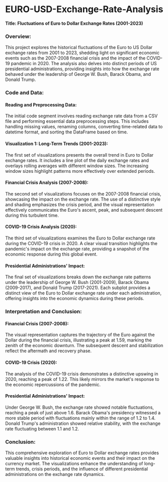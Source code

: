 # EURO-USD-Exchange-Rate-Analysis

**Title: Fluctuations of Euro to Dollar Exchange Rates (2001-2023)**

### Overview:
This project explores the historical fluctuations of the Euro to US Dollar exchange rates from 2001 to 2023, shedding light on significant economic events such as the 2007-2008 financial crisis and the impact of the COVID-19 pandemic in 2020. The analysis also delves into distinct periods of US presidential administrations, providing insights into how the exchange rate behaved under the leadership of George W. Bush, Barack Obama, and Donald Trump.

### Code and Data:

#### Reading and Preprocessing Data:
The initial code segment involves reading exchange rate data from a CSV file and performing essential data preprocessing steps. This includes handling missing values, renaming columns, converting time-related data to datetime format, and sorting the DataFrame based on time.

#### Visualization 1: Long-Term Trends (2001-2023):
The first set of visualizations presents the overall trend in Euro to Dollar exchange rates. It includes a line plot of the daily exchange rates and overlays rolling averages with different window sizes. The increasing window sizes highlight patterns more effectively over extended periods.

#### Financial Crisis Analysis (2007-2008):
The second set of visualizations focuses on the 2007-2008 financial crisis, showcasing the impact on the exchange rate. The use of a distinctive style and shading emphasizes the crisis period, and the visual representation effectively communicates the Euro's ascent, peak, and subsequent descent during this turbulent time.

#### COVID-19 Crisis Analysis (2020):
The third set of visualizations examines the Euro to Dollar exchange rate during the COVID-19 crisis in 2020. A clear visual transition highlights the pandemic's impact on the exchange rate, providing a snapshot of the economic response during this global event.

#### Presidential Administrations' Impact:
The final set of visualizations breaks down the exchange rate patterns under the leadership of George W. Bush (2001-2009), Barack Obama (2009-2017), and Donald Trump (2017-2021). Each subplot provides a distinct view of the Euro to Dollar exchange rate under each administration, offering insights into the economic dynamics during these periods.

### Interpretation and Conclusion:

#### Financial Crisis (2007-2008):
The visual representation captures the trajectory of the Euro against the Dollar during the financial crisis, illustrating a peak at 1.59, marking the zenith of the economic downturn. The subsequent descent and stabilization reflect the aftermath and recovery phase.

#### COVID-19 Crisis (2020):
The analysis of the COVID-19 crisis demonstrates a distinctive upswing in 2020, reaching a peak of 1.22. This likely mirrors the market's response to the economic repercussions of the pandemic.

#### Presidential Administrations' Impact:
Under George W. Bush, the exchange rate showed notable fluctuations, reaching a peak of just above 1.6. Barack Obama's presidency witnessed a more stable period with fluctuations mainly within the range of 1.2 to 1.4. Donald Trump's administration showed relative stability, with the exchange rate fluctuating between 1.1 and 1.2.

### Conclusion:
This comprehensive exploration of Euro to Dollar exchange rates provides valuable insights into historical economic events and their impact on the currency market. The visualizations enhance the understanding of long-term trends, crisis periods, and the influence of different presidential administrations on the exchange rate dynamics.
